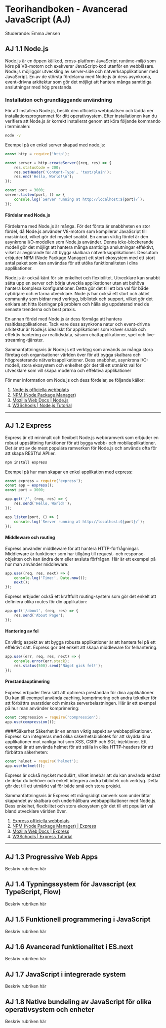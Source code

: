 # Teorihandboken - Avancerad JavaScript (AJ)
Studerande: Emma Jensen

## AJ 1.1 Node.js

Node.js är en öppen källkod, cross-platform JavaScript runtime-miljö som körs på V8-motorn och exekverar JavaScript-kod utanför en webbläsare. Node.js möjliggör utveckling av server-side och nätverksapplikationer med JavaScript. En av de största fördelarna med Node.js är dess asynkrona, event-drivna arkitektur som gör det möjligt att hantera många samtidiga anslutningar med hög prestanda.

### Installation och grundläggande användning

För att installera Node.js, besök den officiella webbplatsen och ladda ner installationsprogrammet för ditt operativsystem. Efter installationen kan du verifiera att Node.js är korrekt installerat genom att köra följande kommando i terminalen:

```sh
node -v
```

Exempel på en enkel server skapad med node.js:

```js
const http = require('http');

const server = http.createServer((req, res) => {
    res.statusCode = 200;
    res.setHeader('Content-Type', 'text/plain');
    res.end('Hello, World!\n');
});

const port = 3000;
server.listen(port, () => {
    console.log(`Server running at http://localhost:${port}/`);
});
```

#### Fördelar med Node.js
Fördelarna med Node.js är många. För det första är snabbheten en stor fördel, då Node.js använder V8-motorn som kompilerar JavaScript till maskinkod, vilket gör det mycket snabbt. En annan viktig fördel är den asynkrona I/O-modellen som Node.js använder. Denna icke-blockerande modell gör det möjligt att hantera många samtidiga anslutningar effektivt, vilket är avgörande för att bygga skalbara nätverksapplikationer. Dessutom erbjuder NPM (Node Package Manager) ett stort ekosystem med ett stort antal paket som kan användas för att utöka funktionaliteten i dina applikationer.

Node.js är också känt för sin enkelhet och flexibilitet. Utvecklare kan snabbt sätta upp en server och börja utveckla applikationer utan att behöva hantera komplexa konfigurationer. Detta gör det till ett bra val för både nybörjare och erfarna utvecklare. Node.js har också ett stort och aktivt community som bidrar med verktyg, bibliotek och support, vilket gör det enklare att hitta lösningar på problem och hålla sig uppdaterad med de senaste trenderna och best praxis.

En annan fördel med Node.js är dess förmåga att hantera realtidsapplikationer. Tack vare dess asynkrona natur och event-drivna arkitektur är Node.js idealiskt för applikationer som kräver snabb och effektiv hantering av realtidsdata, såsom chattapplikationer, spel och live-streaming-tjänster.

Sammanfattningsvis är Node.js ett verktyg som används av många stora företag och organisationer världen över för att bygga skalbara och högpresterande nätverksapplikationer. Dess snabbhet, asynkrona I/O-modell, stora ekosystem och enkelhet gör det till ett utmärkt val för utvecklare som vill skapa moderna och effektiva applikationer

För mer information om Node.js och dess fördelar, se följande källor:

1. [Node.js officiella webbplats](https://nodejs.org/en/)
2. [NPM (Node Package Manager)](https://www.npmjs.com/)
3. [Mozilla Web Docs | Node.js](https://developer.mozilla.org/en-US/docs/Learn/Server-side/Node_server_without_framework)
4. [W3Schools | Node.js Tutorial](https://www.w3schools.com/nodejs/)

---

## AJ 1.2 Express
Express är ett minimalt och flexibelt Node.js webbramverk som erbjuder en robust uppsättning funktioner för att bygga webb- och mobilapplikationer.
Det är ett av de mest populära ramverken för Node.js och används ofta för att skapa RESTful API:er.

```sh
npm install express
```
Exempel på hur man skapar en enkel applikation med express:

```js
const express = require('express');
const app = express();
const port = 3000;

app.get('/', (req, res) => {
    res.send('Hello, World!');
});

app.listen(port, () => {
    console.log(`Server running at http://localhost:${port}/`);
});
```
#### Middleware och routing
Express använder middleware för att hantera HTTP-förfrågningar. 
Middleware är funktioner som har tillgång till request- och response-objekten och kan ändra dem eller avsluta förfrågan. 
Här är ett exempel på hur man använder middleware:

```js
app.use((req, res, next) => {
    console.log('Time:', Date.now());
    next();
});
```
Express erbjuder också ett kraftfullt routing-system som gör det enkelt att definiera olika routes för din applikation:
```js
app.get('/about', (req, res) => {
    res.send('About Page');
});
```

#### Hantering av fel
En viktig aspekt av att bygga robusta applikationer är att hantera fel på ett effektivt sätt. 
Express gör det enkelt att skapa middleware för felhantering.
```js
app.use((err, req, res, next) => {
    console.error(err.stack);
    res.status(500).send('Något gick fel!');
});
```

#### Prestandaoptimering
Express erbjuder flera sätt att optimera prestandan för dina applikationer. 
Du kan till exempel använda caching, komprimering och andra tekniker för att förbättra svarstider och minska serverbelastningen. 
Här är ett exempel på hur man använder komprimering:

```js
const compression = require('compression');
app.use(compression());
```

####Säkerhet
Säkerhet är en annan viktig aspekt av webbapplikationer. 
Express kan integreras med olika säkerhetsbibliotek för att skydda dina applikationer mot vanliga hot som XSS, CSRF och SQL-injektioner. 
Ett exempel är att använda helmet för att ställa in olika HTTP-headers för att förbättra säkerheten:
```js
const helmet = require('helmet');
app.use(helmet());
```
Express är också mycket modulärt, vilket innebär att du kan använda endast de delar du behöver och enkelt integrera andra bibliotek och verktyg. 
Detta gör det till ett utmärkt val för både små och stora projekt.

Sammanfattningsvis är Express ett mångsidigt ramverk som underlättar skapandet av skalbara och underhållbara webbapplikationer med Node.js.
Dess enkelhet, flexibilitet och stora ekosystem gör det till ett populärt val bland utvecklare världen över.

1. [Express officiella webbplats](https://expressjs.com/)
2. [NPM (Node Package Manager) | Express](https://www.npmjs.com/package/express)
3. [Mozilla Web Docs | Express](https://developer.mozilla.org/en-US/docs/Learn/Server-side/Express_Nodejs)
4. [W3Schools | Express Tutorial](https://www.w3schools.com/nodejs/nodejs_express.asp)
--- 

## AJ 1.3 Progressive Web Apps
Beskriv rubriken här

## AJ 1.4 Typningssystem för Javascript (ex TypeScript, Flow)
Beskriv rubriken här

## AJ 1.5 Funktionell programmering i JavaScript
Beskriv rubriken här

## AJ 1.6 Avancerad funktionalitet i ES.next
Beskriv rubriken här

## AJ 1.7 JavaScript i integrerade system
Beskriv rubriken här

## AJ 1.8 Native bundeling av JavaScript för olika operativsystem och enheter
Beskriv rubriken här

